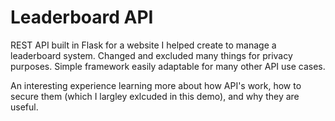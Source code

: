 # Leaderboard API

REST API built in Flask for a website I helped create to manage a leaderboard system. Changed and excluded many things for privacy purposes. Simple framework easily adaptable for many other API use cases. 

An interesting experience learning more about how API's work, how to secure them (which I largley exlcuded in this demo), and why they are useful.
